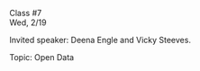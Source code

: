 <div class="lecture2">

<div class="column_date">
<p markdown="block">

Class #7 <br>
Wed, 2/19

</p>
</div>
<div class="column_materials">
<p markdown="block">

Invited speaker: Deena Engle and Vicky Steeves.

Topic: Open Data  



</p>
</div>

<div class="column_assign">
<p markdown="block">



</p>
</div>

</div>
